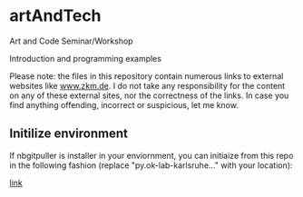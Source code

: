 # artAndTech
Art and Code Seminar/Workshop

Introduction and programming examples


Please note: the files in this repository contain numerous links to external websites like
www.zkm.de. I do not take any responsibility for the content on any of these external sites, 
nor the correctness of the links. In case you find anything offending, incorrect or suspicious, let me know.




## Initilize environment
If nbgitpuller is installer in your enviornment, you can initiaize from this repo in the following fashion (replace "py.ok-lab-karlsruhe..." with your location):

[link](https://py.ok-lab-karlsruhe.de/hub/user-redirect/git-pull?repo=https://github.com/digital-codes/artAndTech&branch=fall2022&app=notebook)

